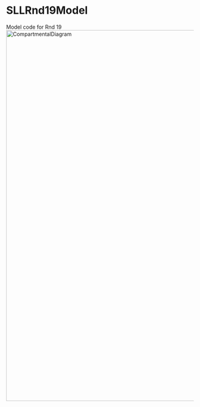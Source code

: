 # SLLRnd19Model
Model code for Rnd 19
<img width="993" alt="CompartmentalDiagram" src="https://github.com/user-attachments/assets/740e9320-2417-4611-b0a2-ed8e2dd57d34" />
